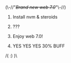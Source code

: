 (\\-//"*~~Brand new web 7.0~~*"\\-//)

1. Install nvm & steroids 

2. ???

3. Enjoy web 7.0!

4. YES YES YES 30% BUFF

/( :) )\
